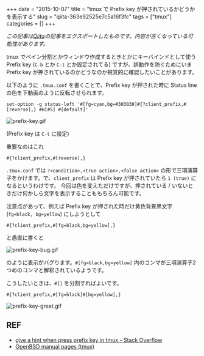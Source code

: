 +++ 
date = "2015-10-07"
title = "tmux で Prefix key が押されているかどうかを表示する"
slug = "qiita-363e92525e7c5a16f3fc" 
tags = ["tmux"]
categories = []
+++

*この記事は[Qiita](https://qiita.com/dtan4/items/363e92525e7c5a16f3fc)の記事をエクスポートしたものです。内容が古くなっている可能性があります。*

tmux でペイン分割とかウィンドウ作成するときとかにキーバインドとして使う Prefix key (`C-b` とか `C-t` とか設定されてる) ですが、誤動作を防ぐためにいま Prefix key が押されているのかどうなのか視覚的に確認したいことがあります。

以下のように `.tmux.conf` を書くことで、Prefix key が押された時に Status line の色を下動画のように反転させられます。

```
set-option -g status-left '#[fg=cyan,bg=#303030]#{?client_prefix,#[reverse],} #H[#S] #[default]'
```

![prefix-key.gif](https://qiita-image-store.s3.amazonaws.com/0/17508/1475301a-2211-f581-2d20-391ea8b808f5.gif)

(Prefix key は `C-t` に設定)

重要なのはこれ

```
#{?client_prefix,#[reverse],}
```

`.tmux.conf` では `?<condition>,<true action>,<false action>` の形で三項演算子をかけます。で、`client_prefix` は Prefix key が押されていたら `1 (true)` になるというわけです。
今回は色を変えただけですが、押されている / いないときだけ何かしら文字を表示することももちろん可能です。

注意点があって、例えば Prefix key が押された時だけ黄色背景黒文字 (`fg=black, bg=yellow`) にしようとして

```
#{?client_prefix,#[fg=black,bg=yellow],}
```

と愚直に書くと

![prefix-key-bug.gif](https://qiita-image-store.s3.amazonaws.com/0/17508/ac551256-372a-48c6-0798-0b198f1c9c9f.gif)

のように表示がバグります。`#[fg=black,bg=yellow]` 内のコンマが三項演算子2つめのコンマと解釈されているようです。

こうしたいときは、`#[]` を分割すればよいです。

```
#{?client_prefix,#[fg=black]#[bg=yellow],}
```

![prefix-key-great.gif](https://qiita-image-store.s3.amazonaws.com/0/17508/db764b92-14bc-4a06-93d5-c21d30ec4d1a.gif)

## REF
- [give a hint when press prefix key in tmux - Stack Overflow](http://stackoverflow.com/questions/12003726/give-a-hint-when-press-prefix-key-in-tmux)
- [OpenBSD manual pages (tmux)](http://www.openbsd.org/cgi-bin/man.cgi/OpenBSD-current/man1/tmux.1?query=tmux&sec=1)
